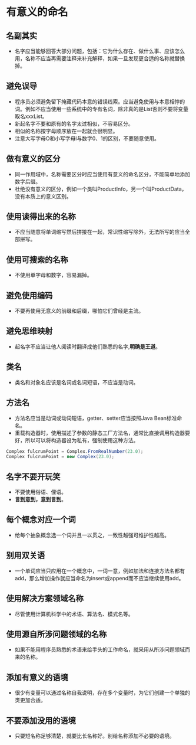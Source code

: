 # 有意义的命名

## 名副其实

- 名字应当能够回答大部分问题，包括：它为什么存在、做什么事、应该怎么用，名称不应当再需要注释来补充解释，如果一旦发现更合适的名称就替换掉。

## 避免误导

- 程序员必须避免留下掩藏代码本意的错误线索。应当避免使用与本意相悖的词。例如不应当使用一些系统中的专有名词，除非真的是List否则不要将变量取名xxxList。
- 新起名字不要和原有的名字太过相似，不容易区分。
- 相似的名称按字母顺序放在一起就会很明显。
- 注意大写字母O和小写字母l与数字0、1的区别，不要随意使用。

## 做有意义的区分

- 同一作用域中，名称需要区分时应当使用有意义的命名区分，不能简单地添加数字后缀。
- 杜绝没有意义的区分，例如一个类叫ProductInfo，另一个叫ProductData，没有本质上的意义区别。

## 使用读得出来的名称

- 不应当随意将单词缩写然后拼接在一起，常识性缩写除外，无法所写的应当全部拼写。

## 使用可搜索的名称

- 不使用单字母和数字，容易漏掉。

## 避免使用编码

- 不要再使用无意义的前缀和后缀，哪怕它们曾经是主流。

## 避免思维映射

- 起名字不应当让他人阅读时翻译成他们熟悉的名字,**明确是王道**。

## 类名

- 类名和对象名应该是名词或名词短语，不应当是动词。

## 方法名

- 方法名应当是动词或动词短语，getter、setter应当按照Java Bean标准命名。
- 重载构造器时，使用描述了参数的静态工厂方法名，通常比直接调用构造器要好，所以可以将构造器设为私有，强制使用这种方法。

```java
Complex fulcrumPoint = Complex.FromRealNumber(23.0);
Complex fulcrumPoint = new Complex(23.0);
```

## 名字不要开玩笑

- 不要使用俗语、俚语。
- **言到意到，意到言到**。

## 每个概念对应一个词

- 给每个抽象概念选一个词并且一以贯之，一致性越强可维护性越高。

## 别用双关语

- 一个单词应当只应用在一个概念中，一词一意，例如加法和连接方法名都有add，那么增加操作就应当命名为insert或append而不应当继续使用add。

## 使用解决方案领域名称

- 尽管使用计算机科学中的术语、算法名、模式名等。

## 使用源自所涉问题领域的名称

- 如果不能用程序员熟悉的术语来给手头的工作命名，就采用从所涉问题领域而来的名称。

## 添加有意义的语境

- 很少有变量可以通过名称自我说明，存在多个变量时，为它们创建一个单独的类更加合适。

## 不要添加没用的语境

- 只要短名称足够清楚，就要比长名称好。别给名称添加不必要的语境。
